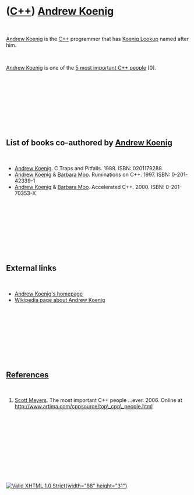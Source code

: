



 

 

 

 

 

([C++](Cpp.htm)) [Andrew Koenig](CppAndrewKoenig.htm)
=====================================================

 

[Andrew Koenig](CppAndrewKoenig.htm) is the [C++](Cpp.htm) programmer
that has [Koenig Lookup](CppKoenigLookup.htm) named after him.

 

[Andrew Koenig](CppAndrewKoenig.htm) is one of the [5 most important C++
people](CppMostImportantCppPeople.htm) \[0\].

 

 

 

 

 

List of books co-authored by [Andrew Koenig](CppAndrewKoenig.htm)
-----------------------------------------------------------------

 

-   [Andrew Koenig](CppAndrewKoenig.htm). C Traps and Pitfalls. 1988.
    ISBN: 0201179288
-   [Andrew Koenig](CppAndrewKoenig.htm) & [Barbara
    Moo](CppBarbaraMoo.htm). Ruminations on C++. 1997. ISBN:
    0-201-42339-1
-   [Andrew Koenig](CppAndrewKoenig.htm) & [Barbara
    Moo](CppBarbaraMoo.htm). Accelerated C++. 2000. ISBN: 0-201-70353-X

 

 

 

 

 

External links
--------------

 

-   [Andrew Koenig's
    homepage](http://www.acceleratedcpp.com/authors/koenig/)
-   [Wikipedia page about Andrew
    Koenig](http://en.wikipedia.org/wiki/Andrew_Koenig)

 

 

 

 

 

[References](CppReferences.htm)
-------------------------------

 

1.  [Scott Meyers](CppScottMeyers.htm). The most important C++
    people ...ever. 2006. Online at
    http://www.artima.com/cppsource/top\_cpp\_people.html

 

 

 

 

 





 

[![Valid XHTML 1.0 Strict](valid-xhtml10.png){width="88"
height="31"}](http://validator.w3.org/check?uri=referer)
